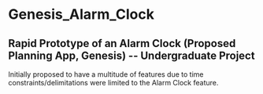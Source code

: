 # Genesis_Alarm_Clock
Rapid Prototype of an Alarm Clock (Proposed Planning App, Genesis) -- Undergraduate Project
----------
Initially proposed to have a multitude of features due to time constraints/delimitations were limited to the Alarm Clock feature.
